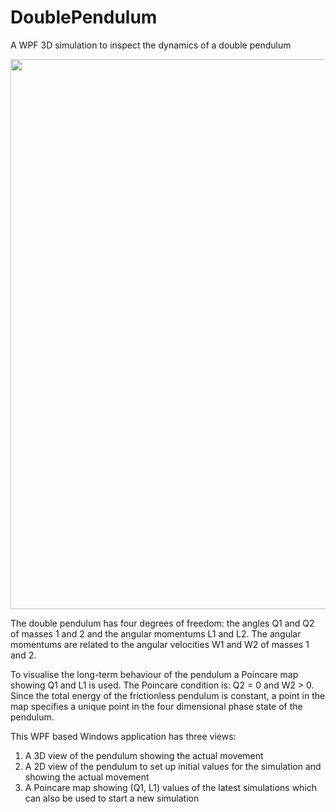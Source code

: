 # DoublePendulum
A WPF 3D simulation to inspect the dynamics of a double pendulum

<img src="http://xn--mariafrster-wfb.de/misc/DoublePendulum.jpg" style="width:880px;">

The double pendulum has four degrees of freedom: the angles Q1 and Q2 of masses 1 and 2 and the angular 
momentums L1 and L2. The angular momentums are related to the angular velocities W1 and W2 of masses 1 and 2.

To visualise the long-term behaviour of the pendulum a Poincare map showing Q1 and L1 is used. 
The Poincare condition is: Q2 = 0 and W2 > 0. Since the total energy of the frictionless pendulum is constant, 
a point in the map specifies a unique point in the four dimensional phase state of the pendulum.

This WPF based Windows application has three views:

1. A 3D view of the pendulum showing the actual movement
2. A 2D view of the pendulum to set up initial values for the simulation and showing the actual movement
3. A Poincare map showing (Q1, L1) values of the latest simulations which can also be used to start a new simulation


